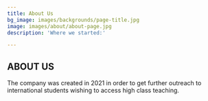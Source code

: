 ```yaml
---
title: About Us
bg_image: images/backgrounds/page-title.jpg
image: images/about/about-page.jpg
description: 'Where we started:'

---
```

## ABOUT US

The company was created in 2021 in order to get further outreach to international students wishing to access high class teaching.